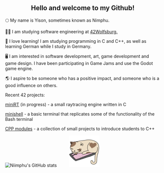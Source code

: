 
<h2 align="center">Hello and welcome to my Github!</h2>

🌕 My name is Yison, sometimes known as Nimphu.

🧑‍🎓 I am studying software engineering at <a href="https://42wolfsburg.de/who-are-we/">42Wolfsburg.</a>

🌱 I love learning! I am studying programming in C and C++, as well as learning German while I study in Germany.

🖥️ I am interested in software development, art, game development and game design. I have been participating in Game Jams and use the Godot game engine.

🌎 I aspire to be someone who has a positive impact, and someone who is a good influence on others.


Recent 42 projects:

[miniRT](https://github.com/Niimphu/miniRT) (in progress) - a small raytracing engine written in C

[minishell](https://github.com/Niimphu/minishell) - a basic terminal that replicates some of the functionality of the Bash terminal

[CPP modules](https://github.com/Niimphu/CPP_Modules) - a collection of small projects to introduce students to C++



![Niimphu's GitHub stats](https://github-readme-stats.vercel.app/api?username=Niimphu&show_icons=true&theme=material-palenight)&nbsp;&nbsp;&nbsp;&nbsp;&nbsp;&nbsp;&nbsp;&nbsp;&nbsp;&nbsp;<img src='https://github.com/Niimphu/Niimphu/blob/main/sleepingcat.gif' width='100'>
<!--
**Niimphu/Niimphu** is a ✨ _special_ ✨ repository because its `README.md` (this file) appears on your GitHub profile.

Here are some ideas to get you started:

- 🔭 I’m currently working on ...
- 🌱 I’m currently learning ...
- 👯 I’m looking to collaborate on ...
- 🤔 I’m looking for help with ...
- 💬 Ask me about ...
- 📫 How to reach me: ...
- 😄 Pronouns: ...
- ⚡ Fun fact: ...
-->
